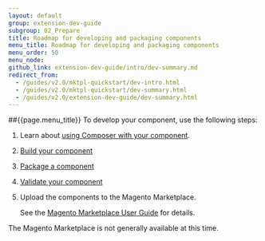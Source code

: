 ```yaml
---
layout: default
group: extension-dev-guide
subgroup: 02_Prepare
title: Roadmap for developing and packaging components
menu_title: Roadmap for developing and packaging components
menu_order: 50
menu_node: 
github_link: extension-dev-guide/intro/dev-summary.md
redirect_from: 
  - /guides/v2.0/mktpl-quickstart/dev-intro.html
  - /guides/v2.0/mktpl-quickstart/dev-summary.html
  - /guides/v2.0/extension-dev-guide/dev-summary.html
---
```


##{{page.menu_title}}
To develop your component, use the following steps:

1.	Learn about <a href="{{ site.gdeurl }}extension-dev-guide/build/composer-integration.html">using Composer with your component</a>.
2.	<a href="{{ site.gdeurl }}extension-dev-guide/build/build.html" target="_blank">Build your component</a>
3.	<a href="{{ site.gdeurl }}extension-dev-guide/package_module.html" target="_blank">Package a component</a>
4.	<a href="{{ site.gdeurl }}mktpl-quickstart/dev-test.html">Validate your component</a>
4.	Upload the components to the Magento Marketplace.

	See the <a href="http://docs.magento.com/marketplace/user_guide/getting-started.html" target="_blank">Magento Marketplace User Guide</a> for details.

<div class="bs-callout bs-callout-warning">
    <p>The Magento Marketplace is not generally available at this time. </p>
</div>


